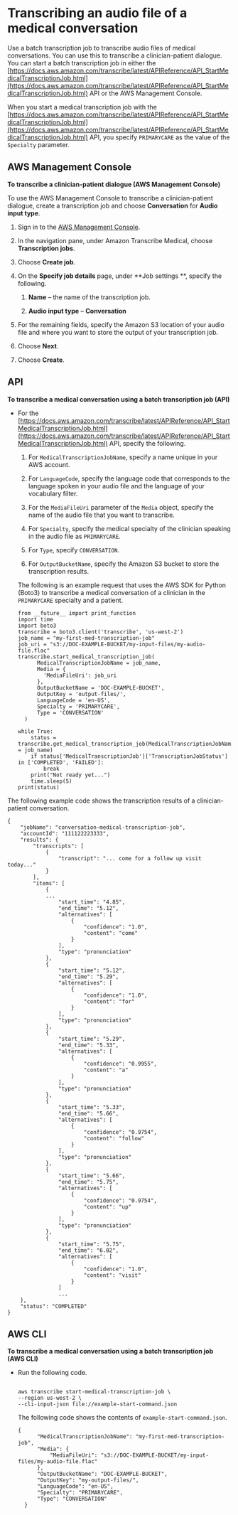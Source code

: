 # Transcribing an audio file of a medical conversation<a name="batch-medical-conversation"></a>

Use a batch transcription job to transcribe audio files of medical conversations\. You can use this to transcribe a clinician\-patient dialogue\. You can start a batch transcription job in either the [https://docs.aws.amazon.com/transcribe/latest/APIReference/API_StartMedicalTranscriptionJob.html](https://docs.aws.amazon.com/transcribe/latest/APIReference/API_StartMedicalTranscriptionJob.html) API or the AWS Management Console\.

When you start a medical transcription job with the [https://docs.aws.amazon.com/transcribe/latest/APIReference/API_StartMedicalTranscriptionJob.html](https://docs.aws.amazon.com/transcribe/latest/APIReference/API_StartMedicalTranscriptionJob.html) API, you specify `PRIMARYCARE` as the value of the `Specialty` parameter\. 

## AWS Management Console<a name="batch-med-conversation-console"></a>

**To transcribe a clinician\-patient dialogue \(AWS Management Console\)**

To use the AWS Management Console to transcribe a clinician\-patient dialogue, create a transcription job and choose **Conversation** for **Audio input type**\.

1. Sign in to the [AWS Management Console](https://console.aws.amazon.com/transcribe/)\.

1. In the navigation pane, under Amazon Transcribe Medical, choose **Transcription jobs**\.

1. Choose **Create job**\.

1. On the **Specify job details** page, under **Job settings **, specify the following\.

   1. **Name** – the name of the transcription job\.

   1. **Audio input type** – **Conversation**

1. For the remaining fields, specify the Amazon S3 location of your audio file and where you want to store the output of your transcription job\.

1. Choose **Next**\.

1. Choose **Create**\.

## API<a name="batch-med-conversation-api"></a>

**To transcribe a medical conversation using a batch transcription job \(API\)**
+ For the [https://docs.aws.amazon.com/transcribe/latest/APIReference/API_StartMedicalTranscriptionJob.html](https://docs.aws.amazon.com/transcribe/latest/APIReference/API_StartMedicalTranscriptionJob.html) API, specify the following\.

  1. For `MedicalTranscriptionJobName`, specify a name unique in your AWS account\.

  1. For `LanguageCode`, specify the language code that corresponds to the language spoken in your audio file and the language of your vocabulary filter\.

  1. For the `MediaFileUri` parameter of the `Media` object, specify the name of the audio file that you want to transcribe\.

  1. For `Specialty`, specify the medical specialty of the clinician speaking in the audio file as `PRIMARYCARE`\.

  1. For `Type`, specify `CONVERSATION`\.

  1. For `OutputBucketName`, specify the Amazon S3 bucket to store the transcription results\.

  The following is an example request that uses the AWS SDK for Python \(Boto3\) to transcribe a medical conversation of a clinician in the `PRIMARYCARE` specialty and a patient\.

  ```
  from __future__ import print_function
  import time
  import boto3
  transcribe = boto3.client('transcribe', 'us-west-2')
  job_name = "my-first-med-transcription-job"
  job_uri = "s3://DOC-EXAMPLE-BUCKET/my-input-files/my-audio-file.flac"
  transcribe.start_medical_transcription_job(
        MedicalTranscriptionJobName = job_name,
        Media = {
          'MediaFileUri': job_uri
        },
        OutputBucketName = 'DOC-EXAMPLE-BUCKET',
        OutputKey = 'output-files/',
        LanguageCode = 'en-US',
        Specialty = 'PRIMARYCARE',
        Type = 'CONVERSATION'
    )
  
  while True:
      status = transcribe.get_medical_transcription_job(MedicalTranscriptionJobName = job_name)
      if status['MedicalTranscriptionJob']['TranscriptionJobStatus'] in ['COMPLETED', 'FAILED']:
          break
      print("Not ready yet...")
      time.sleep(5)
  print(status)
  ```

The following example code shows the transcription results of a clinician\-patient conversation\.

```
{
    "jobName": "conversation-medical-transcription-job",
    "accountId": "111122223333",
    "results": {
        "transcripts": [
            {
                "transcript": "... come for a follow up visit today..."
            }
        ],
        "items": [
            {
            ...
                "start_time": "4.85",
                "end_time": "5.12",
                "alternatives": [
                    {
                        "confidence": "1.0",
                        "content": "come"
                    }
                ],
                "type": "pronunciation"
            },
            {
                "start_time": "5.12",
                "end_time": "5.29",
                "alternatives": [
                    {
                        "confidence": "1.0",
                        "content": "for"
                    }
                ],
                "type": "pronunciation"
            },
            {
                "start_time": "5.29",
                "end_time": "5.33",
                "alternatives": [
                    {
                        "confidence": "0.9955",
                        "content": "a"
                    }
                ],
                "type": "pronunciation"
            },
            {
                "start_time": "5.33",
                "end_time": "5.66",
                "alternatives": [
                    {
                        "confidence": "0.9754",
                        "content": "follow"
                    }
                ],
                "type": "pronunciation"
            },
            {
                "start_time": "5.66",
                "end_time": "5.75",
                "alternatives": [
                    {
                        "confidence": "0.9754",
                        "content": "up"
                    }
                ],
                "type": "pronunciation"
            },
            {
                "start_time": "5.75",
                "end_time": "6.02",
                "alternatives": [
                    {
                        "confidence": "1.0",
                        "content": "visit"
                    }
                ]
                ...
    },
    "status": "COMPLETED"
}
```

## AWS CLI<a name="batch-med-conversation-cli"></a>

**To transcribe a medical conversation using a batch transcription job \(AWS CLI\)**
+ Run the following code\.

  ```
                      
  aws transcribe start-medical-transcription-job \
  --region us-west-2 \
  --cli-input-json file://example-start-command.json
  ```

  The following code shows the contents of `example-start-command.json`\.

  ```
  {
        "MedicalTranscriptionJobName": "my-first-med-transcription-job",        
        "Media": {
            "MediaFileUri": "s3://DOC-EXAMPLE-BUCKET/my-input-files/my-audio-file.flac"
        },
        "OutputBucketName": "DOC-EXAMPLE-BUCKET",
        "OutputKey": "my-output-files/", 
        "LanguageCode": "en-US",
        "Specialty": "PRIMARYCARE",
        "Type": "CONVERSATION"
    }
  ```